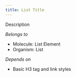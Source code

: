 ```yaml
---
title: List Title
---
```

Description

*Belongs to*

* Molecule: List Element
* Organism: List

*Depends on*

* Basic H3 tag and link styles
